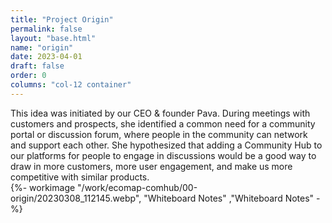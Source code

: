 ```yaml
---
title: "Project Origin"
permalink: false
layout: "base.html"
name: "origin"
date: 2023-04-01
draft: false
order: 0
columns: "col-12 container"
---
```

<div class="col col-12 sm-7 md-6 lg-7">
This idea was initiated by our CEO & founder Pava. During meetings with customers and prospects, she identified a common need for a community portal or discussion forum, where people in the community can network and support each other. She hypothesized that adding a Community Hub to our platforms for people to engage in discussions would be a good way to draw in more customers, more user engagement, and make us more competitive with similar products.
</div>
<div class="col col-12 sm-5 md-6 lg-5">
{%- workimage "/work/ecomap-comhub/00-origin/20230308_112145.webp", "Whiteboard Notes"  ,"Whiteboard Notes"  -%}

</div>